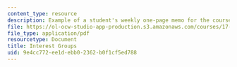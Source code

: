```yaml
---
content_type: resource
description: Example of a student's weekly one-page memo for the course.
file: https://ol-ocw-studio-app-production.s3.amazonaws.com/courses/17-202-graduate-seminar-in-american-politics-ii-spring-2010/9e4cc772ee1debb02362b0f1cf5ed788_MIT17_202S10_Interest_Grp.pdf
file_type: application/pdf
resourcetype: Document
title: Interest Groups
uid: 9e4cc772-ee1d-ebb0-2362-b0f1cf5ed788
---
```

